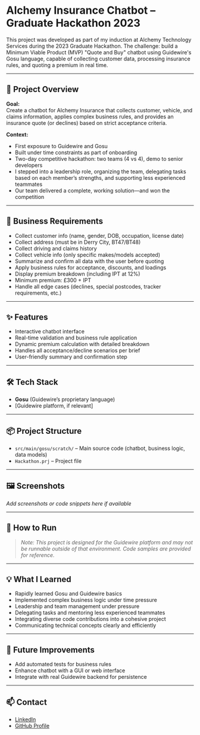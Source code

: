 # Alchemy Insurance Chatbot – Graduate Hackathon 2023

This project was developed as part of my induction at Alchemy Technology Services during the 2023 Graduate Hackathon. The challenge: build a Minimum Viable Product (MVP) "Quote and Buy" chatbot using Guidewire's Gosu language, capable of collecting customer data, processing insurance rules, and quoting a premium in real time.

---

## 🚀 Project Overview

**Goal:**  
Create a chatbot for Alchemy Insurance that collects customer, vehicle, and claims information, applies complex business rules, and provides an insurance quote (or declines) based on strict acceptance criteria.

**Context:**  
- First exposure to Guidewire and Gosu
- Built under time constraints as part of onboarding
- Two-day competitive hackathon: two teams (4 vs 4), demo to senior developers
- I stepped into a leadership role, organizing the team, delegating tasks based on each member’s strengths, and supporting less experienced teammates
- Our team delivered a complete, working solution—and won the competition

---

## 📝 Business Requirements

- Collect customer info (name, gender, DOB, occupation, license date)
- Collect address (must be in Derry City, BT47/BT48)
- Collect driving and claims history
- Collect vehicle info (only specific makes/models accepted)
- Summarize and confirm all data with the user before quoting
- Apply business rules for acceptance, discounts, and loadings
- Display premium breakdown (including IPT at 12%)
- Minimum premium: £300 + IPT
- Handle all edge cases (declines, special postcodes, tracker requirements, etc.)

---

## ✨ Features

- Interactive chatbot interface
- Real-time validation and business rule application
- Dynamic premium calculation with detailed breakdown
- Handles all acceptance/decline scenarios per brief
- User-friendly summary and confirmation step

---

## 🛠️ Tech Stack

- **Gosu** (Guidewire’s proprietary language)
- [Guidewire platform, if relevant]

---

## 📦 Project Structure

- `src/main/gosu/scratch/` – Main source code (chatbot, business logic, data models)
- `Hackathon.prj` – Project file

---

## 🖼️ Screenshots

_Add screenshots or code snippets here if available_

---

## 🔧 How to Run

> _Note: This project is designed for the Guidewire platform and may not be runnable outside of that environment. Code samples are provided for reference._

---

## 💡 What I Learned

- Rapidly learned Gosu and Guidewire basics
- Implemented complex business logic under time pressure
- Leadership and team management under pressure
- Delegating tasks and mentoring less experienced teammates
- Integrating diverse code contributions into a cohesive project
- Communicating technical concepts clearly and efficiently

---

## 🚀 Future Improvements

- Add automated tests for business rules
- Enhance chatbot with a GUI or web interface
- Integrate with real Guidewire backend for persistence

---

## 📫 Contact

- [LinkedIn](https://linkedin.com/in/conor-clyde-sd/)
- [GitHub Profile](https://github.com/conor-clyde) 